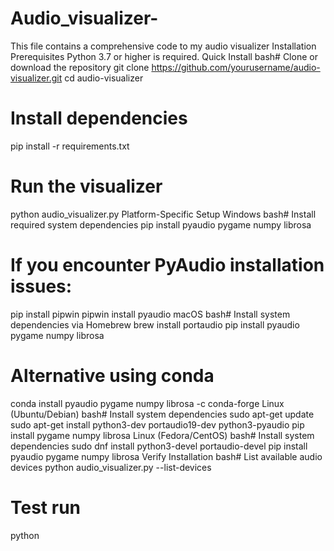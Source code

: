 # Audio_visualizer-
This file contains a comprehensive code to my audio visualizer 
Installation
Prerequisites
Python 3.7 or higher is required.
Quick Install
bash# Clone or download the repository
git clone https://github.com/yourusername/audio-visualizer.git
cd audio-visualizer

# Install dependencies
pip install -r requirements.txt

# Run the visualizer
python audio_visualizer.py
Platform-Specific Setup
Windows
bash# Install required system dependencies
pip install pyaudio pygame numpy librosa

# If you encounter PyAudio installation issues:
pip install pipwin
pipwin install pyaudio
macOS
bash# Install system dependencies via Homebrew
brew install portaudio
pip install pyaudio pygame numpy librosa

# Alternative using conda
conda install pyaudio pygame numpy librosa -c conda-forge
Linux (Ubuntu/Debian)
bash# Install system dependencies
sudo apt-get update
sudo apt-get install python3-dev portaudio19-dev python3-pyaudio
pip install pygame numpy librosa
Linux (Fedora/CentOS)
bash# Install system dependencies
sudo dnf install python3-devel portaudio-devel
pip install pyaudio pygame numpy librosa
Verify Installation
bash# List available audio devices
python audio_visualizer.py --list-devices

# Test run
python
